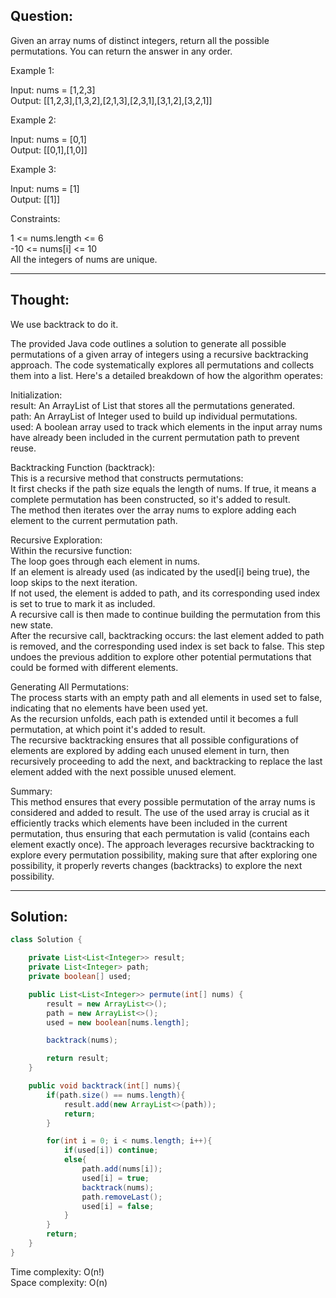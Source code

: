 ## Question:

Given an array nums of distinct integers, return all the possible permutations. You can return the answer in any order.  

Example 1:  

Input: nums = [1,2,3]  
Output: [[1,2,3],[1,3,2],[2,1,3],[2,3,1],[3,1,2],[3,2,1]]  

Example 2:  

Input: nums = [0,1]  
Output: [[0,1],[1,0]]  

Example 3:  

Input: nums = [1]  
Output: [[1]]  

Constraints:  
  
1 <= nums.length <= 6  
-10 <= nums[i] <= 10  
All the integers of nums are unique.  

---
## Thought:
We use backtrack to do it.

The provided Java code outlines a solution to generate all possible permutations of a given array of integers using a recursive backtracking approach. The code systematically explores all permutations and collects them into a list. Here's a detailed breakdown of how the algorithm operates:  

Initialization:  
result: An ArrayList of List<Integer> that stores all the permutations generated.  
path: An ArrayList of Integer used to build up individual permutations.  
used: A boolean array used to track which elements in the input array nums have already been included in the current permutation path to prevent reuse.  

Backtracking Function (backtrack):  
This is a recursive method that constructs permutations:  
It first checks if the path size equals the length of nums. If true, it means a complete permutation has been constructed, so it's added to result.  
The method then iterates over the array nums to explore adding each element to the current permutation path.  

Recursive Exploration:  
Within the recursive function:  
The loop goes through each element in nums.  
If an element is already used (as indicated by the used[i] being true), the loop skips to the next iteration.  
If not used, the element is added to path, and its corresponding used index is set to true to mark it as included.  
A recursive call is then made to continue building the permutation from this new state.  
After the recursive call, backtracking occurs: the last element added to path is removed, and the corresponding used index is set back to false. This step undoes the previous addition to explore other potential permutations that could be formed with different elements.  

Generating All Permutations:  
The process starts with an empty path and all elements in used set to false, indicating that no elements have been used yet.  
As the recursion unfolds, each path is extended until it becomes a full permutation, at which point it's added to result.  
The recursive backtracking ensures that all possible configurations of elements are explored by adding each unused element in turn, then recursively proceeding to add the next, and backtracking to replace the last element added with the next possible unused element.  

Summary:  
This method ensures that every possible permutation of the array nums is considered and added to result. The use of the used array is crucial as it efficiently tracks which elements have been included in the current permutation, thus ensuring that each permutation is valid (contains each element exactly once). The approach leverages recursive backtracking to explore every permutation possibility, making sure that after exploring one possibility, it properly reverts changes (backtracks) to explore the next possibility.  

---
## Solution:
```Java
class Solution {

    private List<List<Integer>> result;
    private List<Integer> path;
    private boolean[] used;

    public List<List<Integer>> permute(int[] nums) {
        result = new ArrayList<>();
        path = new ArrayList<>();
        used = new boolean[nums.length];

        backtrack(nums);

        return result;
    }

    public void backtrack(int[] nums){
        if(path.size() == nums.length){
            result.add(new ArrayList<>(path));
            return;
        }

        for(int i = 0; i < nums.length; i++){
            if(used[i]) continue;
            else{
                path.add(nums[i]);
                used[i] = true;
                backtrack(nums);
                path.removeLast();
                used[i] = false;
            }
        }
        return;
    }
}
```
Time complexity: O(n!)  
Space complexity: O(n)
